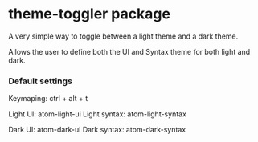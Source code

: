 # theme-toggler package

A very simple way to toggle between a light theme and a dark theme.

Allows the user to define both the UI and Syntax theme for both light and dark.

### Default settings

Keymaping: ctrl + alt + t

Light UI: atom-light-ui
Light syntax: atom-light-syntax

Dark UI: atom-dark-ui
Dark syntax: atom-dark-syntax
